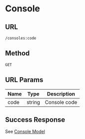 # Console

## URL
`/consoles:code`

## Method
`GET`

## URL Params
| Name | Type | Description |
| --- | --- | --- |
| code | string | Console code |

## Success Response
See [Console Model](../../response/clients_console.md)
